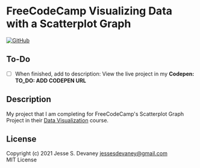 # FreeCodeCamp Visualizing Data with a Scatterplot Graph

[![GitHub](https://img.shields.io/github/license/jessesdevaney/freecodecamp-scatterplot-graph?style=flat-square)](https://github.com/jessesdevaney/freecodecamp-scatterplot-graph/blob/main/LICENSE)

## To-Do

- [ ] When finished, add to description: View the live project in my **Codepen:** **TO_DO: ADD CODEPEN URL**

## Description

My project that I am completing for FreeCodeCamp's Scatterplot Graph Project in their [Data Visualization](https://www.freecodecamp.org/learn/data-visualization/) course.

## License

Copyright (c) 2021 Jesse S. Devaney <jessesdevaney@gmail.com>  
MIT License
